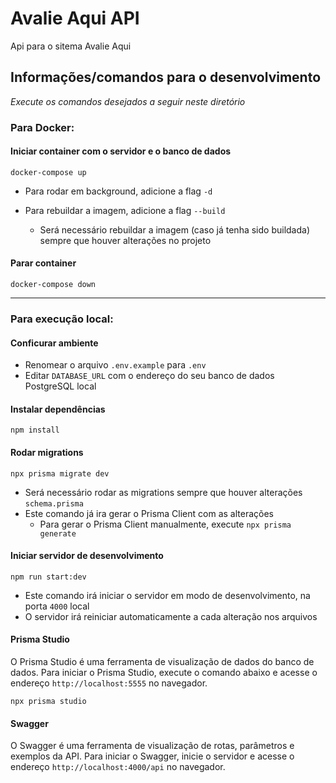 # Avalie Aqui API

Api para o sitema Avalie Aqui

## Informações/comandos para o desenvolvimento

_Execute os comandos desejados a seguir neste diretório_

### Para Docker:

#### Iniciar container com o servidor e o banco de dados

```
docker-compose up
```

- Para rodar em background, adicione a flag `-d`

- Para rebuildar a imagem, adicione a flag `--build`
  - Será necessário rebuildar a imagem (caso já tenha sido buildada) sempre que houver alterações no projeto

#### Parar container

```
docker-compose down
```

---

### Para execução local:

#### Conficurar ambiente

- Renomear o arquivo `.env.example` para `.env`
- Editar `DATABASE_URL` com o endereço do seu banco de dados PostgreSQL local

#### Instalar dependências

```
npm install
```

#### Rodar migrations

```
npx prisma migrate dev
```

- Será necessário rodar as migrations sempre que houver alterações `schema.prisma`
- Este comando já ira gerar o Prisma Client com as alterações
  - Para gerar o Prisma Client manualmente, execute `npx prisma generate`

#### Iniciar servidor de desenvolvimento

```
npm run start:dev
```

- Este comando irá iniciar o servidor em modo de desenvolvimento, na porta `4000` local
- O servidor irá reiniciar automaticamente a cada alteração nos arquivos

#### Prisma Studio

O Prisma Studio é uma ferramenta de visualização de dados do banco de dados. Para iniciar o Prisma Studio, execute o comando abaixo e acesse o endereço `http://localhost:5555` no navegador.

```
npx prisma studio
```

#### Swagger

O Swagger é uma ferramenta de visualização de rotas, parâmetros e exemplos da API. Para iniciar o Swagger, inicie o servidor e acesse o endereço `http://localhost:4000/api` no navegador.
